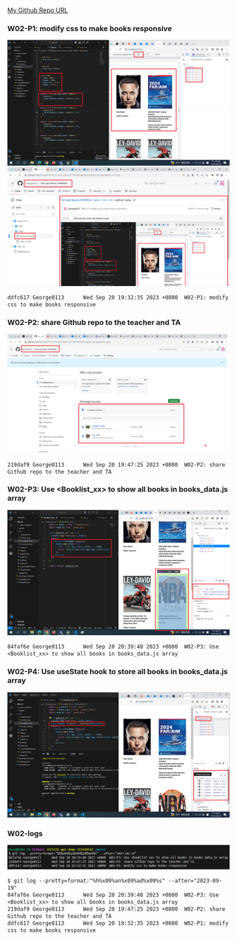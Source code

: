 [My Github Repo URL](https://github.com/George0113/1121-wp1-demo-211410542.git)

### W02-P1: modify css to make books responsive

![](w02-p1-1.png)
![](w02-p1-2.png)

```
ddfc617 George0113      Wed Sep 20 19:32:35 2023 +0800  W02-P1: modify css to make books responsive
```

### W02-P2: share Github repo to the teacher and TA

![](w02-p2.png)

```
219daf9 George0113      Wed Sep 20 19:47:25 2023 +0800  W02-P2: share Github repo to the teacher and TA
```

### W02-P3: Use <Booklist_xx> to show all books in books_data.js array

![](w02-p3.png)

```
84faf6e George0113      Wed Sep 20 20:39:48 2023 +0800  W02-P3: Use <Booklist_xx> to show all books in books_data.js array
```

### W02-P4: Use useState hook to store all books in books_data.js array

![](w02-p4.png)

### W02-logs

![](w02-log.png)

```
$ git log --pretty=format:"%h%x09%an%x09%ad%x09%s" --after="2023-09-19"
84faf6e George0113      Wed Sep 20 20:39:48 2023 +0800  W02-P3: Use <Booklist_xx> to show all books in books_data.js array
219daf9 George0113      Wed Sep 20 19:47:25 2023 +0800  W02-P2: share Github repo to the teacher and TA
ddfc617 George0113      Wed Sep 20 19:32:35 2023 +0800  W02-P1: modify css to make books responsive
```
